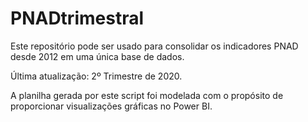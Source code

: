 # PNADtrimestral

Este repositório pode ser usado para consolidar os indicadores PNAD desde 2012 em uma única base de dados.

Última atualização: 2º Trimestre de 2020.

A planilha gerada por este script foi modelada com o propósito de proporcionar visualizações gráficas no Power BI.
